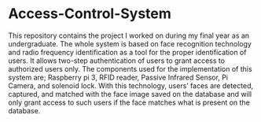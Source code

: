 # Access-Control-System
This repository contains the project I worked on during my final year as an undergraduate. The whole system is based on face recognition technology and radio frequency identification as a tool for the proper identification of users. It allows two-step authentication of users to grant access to authorized users only. The components used for the implementation of this system are; Raspberry pi 3, RFID reader, Passive Infrared Sensor, Pi Camera, and solenoid lock. 
With this technology, users’ faces are detected, captured, and matched with the face image saved on the database and will only grant access to such users if the face matches what is present on the database. 
